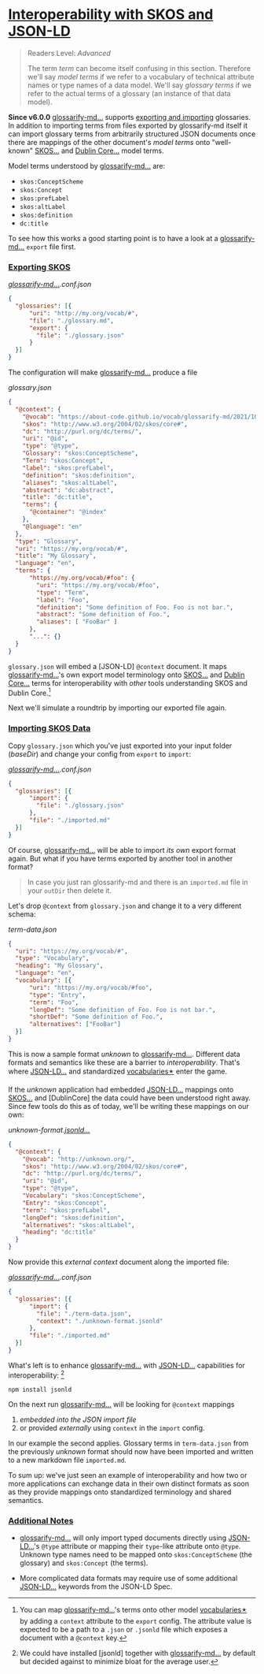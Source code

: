 # [Interoperability with SKOS and JSON-LD](#interoperability-with-skos-and-json-ld)

[doc-export-import]: ../README.md#structured-export-and-import

> Readers Level: *Advanced*
>
> The term *term* can become itself confusing in this section. Therefore we'll say *model terms* if we refer to a vocabulary of technical attribute names or type names of a data model. We'll say *glossary terms* if we refer to the actual terms of a glossary (an instance of that data model).

**Since v6.0.0** [glossarify-md…][1] supports [exporting and importing][doc-export-import] glossaries. In addition to importing terms from files exported by glossarify-md itself it can import glossary terms from arbitrarily structured JSON documents once there are mappings of the other document's *model terms* onto "well-known" [SKOS…][2] and [Dublin Core…][3] model terms.

Model terms understood by [glossarify-md…][1] are:

*   `skos:ConceptScheme`
*   `skos:Concept`
*   `skos:prefLabel`
*   `skos:altLabel`
*   `skos:definition`
*   `dc:title`

To see how this works a good starting point is to have a look at a [glossarify-md…][1] `export` file first.

### [Exporting SKOS](#exporting-skos)

*[glossarify-md…][1].conf.json*

```json
{
  "glossaries": [{
      "uri": "http://my.org/vocab/#",
      "file": "./glossary.md",
      "export": {
        "file": "./glossary.json"
      }
  }]
}
```

The configuration will make [glossarify-md…][1] produce a file

*glossary.json*

```json
{
  "@context": {
    "@vocab": "https://about-code.github.io/vocab/glossarify-md/2021/10/#",
    "skos": "http://www.w3.org/2004/02/skos/core#",
    "dc": "http://purl.org/dc/terms/",
    "uri": "@id",
    "type": "@type",
    "Glossary": "skos:ConceptScheme",
    "Term": "skos:Concept",
    "label": "skos:prefLabel",
    "definition": "skos:definition",
    "aliases": "skos:altLabel",
    "abstract": "dc:abstract",
    "title": "dc:title",
    "terms": {
      "@container": "@index"
    },
    "@language": "en"
  },
  "type": "Glossary",
  "uri": "https://my.org/vocab/#",
  "title": "My Glossary",
  "language": "en",
  "terms": {
      "https://my.org/vocab/#foo": {
        "uri": "https://my.org/vocab/#foo",
        "type": "Term",
        "label": "Foo",
        "definition": "Some definition of Foo. Foo is not bar.",
        "abstract": "Some definition of Foo.",
        "aliases": [ "FooBar" ]
      },
      "...": {}
  }
}
```

`glossary.json` will embed a \[JSON-LD] `@context` document. It maps [glossarify-md…][1]'s own export model terminology onto [SKOS…][2] and [Dublin Core…][3] terms for interoperability with *other* tools understanding SKOS and Dublin Core.[^1]

[^1]: You can map [glossarify-md…][1]'s terms onto other model [vocabularies🟉][4] by adding a `context` attribute to the `export` config. The attribute value is expected to be a path to a `.json` or `.jsonld` file which exposes a document with a `@context` key.

Next we'll simulate a roundtrip by importing our exported file again.

### [Importing SKOS Data](#importing-skos-data)

Copy `glossary.json` which you've just exported into your input folder (*baseDir*) and change your config from `export` to `import`:

*[glossarify-md…][1].conf.json*

```json
{
  "glossaries": [{
      "import": {
        "file": "./glossary.json"
      },
      "file": "./imported.md"
  }]
}
```

Of course, [glossarify-md…][1] will be able to import *its own* export format again. But what if you have terms exported by another tool in another format?

> In case you just ran glossarify-md and there is an `imported.md` file in your `outDir` then delete it.

Let's drop `@context` from `glossary.json` and change it to a very different schema:

*term-data.json*

```json
{
  "uri": "https://my.org/vocab/#",
  "type": "Vocabulary",
  "heading": "My Glossary",
  "language": "en",
  "vocabulary": [{
      "uri": "https://my.org/vocab/#foo",
      "type": "Entry",
      "term": "Foo",
      "longDef": "Some definition of Foo. Foo is not bar.",
      "shortDef": "Some definition of Foo.",
      "alternatives": ["FooBar"]
  }]
}
```

This is now a sample format *unknown* to [glossarify-md…][1]. Different data formats and semantics like these are a barrier to *interoperability*. That's where [JSON-LD…][5] and standardized [vocabularies🟉][4] enter the game.

If the *unknown* application had embedded [JSON-LD…][5] mappings onto [SKOS…][2] and \[DublinCore] the data could have been understood right away. Since few tools do this as of today, we'll be writing these mappings on our own:

*unknown-format.[jsonld…][6]*

```json
{
  "@context": {
    "@vocab": "http://unknown.org/",
    "skos": "http://www.w3.org/2004/02/skos/core#",
    "dc": "http://purl.org/dc/terms/",
    "uri": "@id",
    "type": "@type",
    "Vocabulary": "skos:ConceptScheme",
    "Entry": "skos:Concept",
    "term": "skos:prefLabel",
    "longDef": "skos:definition",
    "alternatives": "skos:altLabel",
    "heading": "dc:title"
  }
}
```

Now provide this *external context* document along the imported file:

*[glossarify-md…][1].conf.json*

```json
{
  "glossaries": [{
      "import": {
        "file": "./term-data.json",
        "context": "./unknown-format.jsonld"
      },
      "file": "./imported.md"
  }]
}
```

What's left is to enhance [glossarify-md…][1] with [JSON-LD…][5] capabilities for interoperability: [^2]

    npm install jsonld

[^2]: We could have installed \[jsonld] together with [glossarify-md…][1] by default but decided against to minimize bloat for the average user.

On the next run [glossarify-md…][1] will be looking for `@context` mappings

1.  *embedded into the JSON import file*
2.  or provided *externally* using `context` in the `import` config.

In our example the second applies. Glossary terms in `term-data.json` from the previously *unknown* format should now have been imported and written to a new markdown file `imported.md`.

To sum up: we've just seen an example of interoperability and how two or more applications can exchange data in their own distinct formats as soon as they provide mappings onto standardized terminology and shared semantics.

### [Additional Notes](#additional-notes)

*   [glossarify-md…][1] will only import typed documents directly using [JSON-LD…][5]'s `@type` attribute or mapping their `type`-like attribute onto `@type`. Unknown type names need to be mapped onto `skos:ConceptScheme` (the glossary) and  `skos:Concept` (the terms).

*   More complicated data formats may require use of some additional [JSON-LD…][5] keywords from the JSON-LD Spec.

[1]: https://github.com/about-code/glossarify-md "This project."

[2]: http://w3.org/skos/ "With the Simple Knowledge Organization System (SKOS) the World Wide Web Consortium (W3C) has standardized a (meta-)vocabulary which is suited and intended for modeling Simple Knowledge Organization Systems such as Glossaries, Thesauri, Taxonomies or Word Nets."

[3]: http://purl.org/dc/terms/ "The Dublin Core Metadata Initiative."

[4]: ./glossary.md#vocabulary "A collection of terms which is uniquely identifiable."

[5]: https://json-ld.org "JSON-LD is a standardized JSON document format for mapping system-specific terms of a JSON-based data format to well-know terms from public vocabularies."

[6]: https://npmjs.com/package/jsonld "A JavaScript implementation of JSON-LD."
